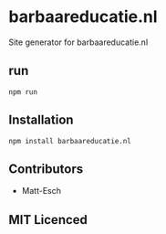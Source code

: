 # barbaareducatie.nl

Site generator for barbaareducatie.nl

## run

`npm run`

## Installation

`npm install barbaareducatie.nl`

## Contributors

 - Matt-Esch

## MIT Licenced
